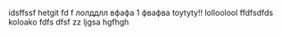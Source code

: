 idsffssf
hetgit fd f 
лолддлл
вфафа
1
фвафва
toytyty!!
lolloolool
ffdfsdfds
koloako
fdfs
dfsf
zz
ljgsa
hgfhgh
